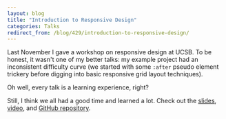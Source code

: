```yaml
---
layout: blog
title: "Introduction to Responsive Design"
categories: Talks
redirect_from: /blog/429/introduction-to-responsive-design/
---
```


Last November I gave a workshop on responsive design at UCSB. To be honest, it wasn't one of my better talks: my example project had an inconsistent difficulty curve (we started with some `:after` pseudo element trickery before digging into basic responsive grid layout techniques).

Oh well, every talk is a learning experience, right?

Still, I think we all had a good time and learned a lot. Check out the [slides](http://loganfranken.github.io/presentations/introduction-to-responsive-design/), [video](http://gauchocast.ucsb.edu/Panopto/Pages/Viewer/Default.aspx?id=e13ac51a-666a-4ef4-b8d6-8ddd7029d97b), and [GitHub repository](https://github.com/loganfranken/presentations/tree/master/introduction-to-responsive-design).
